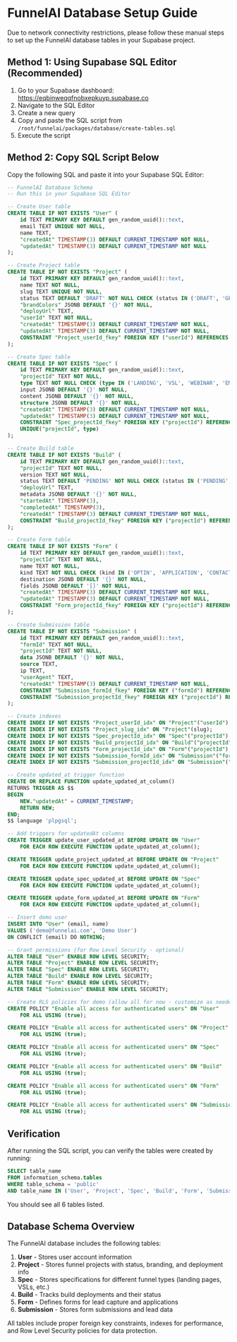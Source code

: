 # FunnelAI Database Setup Guide

Due to network connectivity restrictions, please follow these manual steps to set up the FunnelAI database tables in your Supabase project.

## Method 1: Using Supabase SQL Editor (Recommended)

1. Go to your Supabase dashboard: https://eqbinweqqfnobxepkuyp.supabase.co
2. Navigate to the SQL Editor
3. Create a new query
4. Copy and paste the SQL script from `/root/funnelai/packages/database/create-tables.sql`
5. Execute the script

## Method 2: Copy SQL Script Below

Copy the following SQL and paste it into your Supabase SQL Editor:

```sql
-- FunnelAI Database Schema
-- Run this in your Supabase SQL Editor

-- Create User table
CREATE TABLE IF NOT EXISTS "User" (
    id TEXT PRIMARY KEY DEFAULT gen_random_uuid()::text,
    email TEXT UNIQUE NOT NULL,
    name TEXT,
    "createdAt" TIMESTAMP(3) DEFAULT CURRENT_TIMESTAMP NOT NULL,
    "updatedAt" TIMESTAMP(3) DEFAULT CURRENT_TIMESTAMP NOT NULL
);

-- Create Project table
CREATE TABLE IF NOT EXISTS "Project" (
    id TEXT PRIMARY KEY DEFAULT gen_random_uuid()::text,
    name TEXT NOT NULL,
    slug TEXT UNIQUE NOT NULL,
    status TEXT DEFAULT 'DRAFT' NOT NULL CHECK (status IN ('DRAFT', 'GENERATING', 'BUILDING', 'LIVE', 'ERROR')),
    "brandColors" JSONB DEFAULT '{}' NOT NULL,
    "deployUrl" TEXT,
    "userId" TEXT NOT NULL,
    "createdAt" TIMESTAMP(3) DEFAULT CURRENT_TIMESTAMP NOT NULL,
    "updatedAt" TIMESTAMP(3) DEFAULT CURRENT_TIMESTAMP NOT NULL,
    CONSTRAINT "Project_userId_fkey" FOREIGN KEY ("userId") REFERENCES "User"(id) ON DELETE RESTRICT ON UPDATE CASCADE
);

-- Create Spec table
CREATE TABLE IF NOT EXISTS "Spec" (
    id TEXT PRIMARY KEY DEFAULT gen_random_uuid()::text,
    "projectId" TEXT NOT NULL,
    type TEXT NOT NULL CHECK (type IN ('LANDING', 'VSL', 'WEBINAR', 'EMAILS', 'THANKYOU', 'APPLICATION')),
    input JSONB DEFAULT '{}' NOT NULL,
    content JSONB DEFAULT '{}' NOT NULL,
    structure JSONB DEFAULT '{}' NOT NULL,
    "createdAt" TIMESTAMP(3) DEFAULT CURRENT_TIMESTAMP NOT NULL,
    "updatedAt" TIMESTAMP(3) DEFAULT CURRENT_TIMESTAMP NOT NULL,
    CONSTRAINT "Spec_projectId_fkey" FOREIGN KEY ("projectId") REFERENCES "Project"(id) ON DELETE CASCADE ON UPDATE CASCADE,
    UNIQUE("projectId", type)
);

-- Create Build table
CREATE TABLE IF NOT EXISTS "Build" (
    id TEXT PRIMARY KEY DEFAULT gen_random_uuid()::text,
    "projectId" TEXT NOT NULL,
    version TEXT NOT NULL,
    status TEXT DEFAULT 'PENDING' NOT NULL CHECK (status IN ('PENDING', 'BUILDING', 'SUCCESS', 'FAILED')),
    "deployUrl" TEXT,
    metadata JSONB DEFAULT '{}' NOT NULL,
    "startedAt" TIMESTAMP(3),
    "completedAt" TIMESTAMP(3),
    "createdAt" TIMESTAMP(3) DEFAULT CURRENT_TIMESTAMP NOT NULL,
    CONSTRAINT "Build_projectId_fkey" FOREIGN KEY ("projectId") REFERENCES "Project"(id) ON DELETE CASCADE ON UPDATE CASCADE
);

-- Create Form table
CREATE TABLE IF NOT EXISTS "Form" (
    id TEXT PRIMARY KEY DEFAULT gen_random_uuid()::text,
    "projectId" TEXT NOT NULL,
    name TEXT NOT NULL,
    kind TEXT NOT NULL CHECK (kind IN ('OPTIN', 'APPLICATION', 'CONTACT')),
    destination JSONB DEFAULT '{}' NOT NULL,
    fields JSONB DEFAULT '[]' NOT NULL,
    "createdAt" TIMESTAMP(3) DEFAULT CURRENT_TIMESTAMP NOT NULL,
    "updatedAt" TIMESTAMP(3) DEFAULT CURRENT_TIMESTAMP NOT NULL,
    CONSTRAINT "Form_projectId_fkey" FOREIGN KEY ("projectId") REFERENCES "Project"(id) ON DELETE CASCADE ON UPDATE CASCADE
);

-- Create Submission table
CREATE TABLE IF NOT EXISTS "Submission" (
    id TEXT PRIMARY KEY DEFAULT gen_random_uuid()::text,
    "formId" TEXT NOT NULL,
    "projectId" TEXT NOT NULL,
    data JSONB DEFAULT '{}' NOT NULL,
    source TEXT,
    ip TEXT,
    "userAgent" TEXT,
    "createdAt" TIMESTAMP(3) DEFAULT CURRENT_TIMESTAMP NOT NULL,
    CONSTRAINT "Submission_formId_fkey" FOREIGN KEY ("formId") REFERENCES "Form"(id) ON DELETE CASCADE ON UPDATE CASCADE,
    CONSTRAINT "Submission_projectId_fkey" FOREIGN KEY ("projectId") REFERENCES "Project"(id) ON DELETE CASCADE ON UPDATE CASCADE
);

-- Create indexes
CREATE INDEX IF NOT EXISTS "Project_userId_idx" ON "Project"("userId");
CREATE INDEX IF NOT EXISTS "Project_slug_idx" ON "Project"(slug);
CREATE INDEX IF NOT EXISTS "Spec_projectId_idx" ON "Spec"("projectId");
CREATE INDEX IF NOT EXISTS "Build_projectId_idx" ON "Build"("projectId");
CREATE INDEX IF NOT EXISTS "Form_projectId_idx" ON "Form"("projectId");
CREATE INDEX IF NOT EXISTS "Submission_formId_idx" ON "Submission"("formId");
CREATE INDEX IF NOT EXISTS "Submission_projectId_idx" ON "Submission"("projectId");

-- Create updated_at trigger function
CREATE OR REPLACE FUNCTION update_updated_at_column()
RETURNS TRIGGER AS $$
BEGIN
    NEW."updatedAt" = CURRENT_TIMESTAMP;
    RETURN NEW;
END;
$$ language 'plpgsql';

-- Add triggers for updatedAt columns
CREATE TRIGGER update_user_updated_at BEFORE UPDATE ON "User"
    FOR EACH ROW EXECUTE FUNCTION update_updated_at_column();

CREATE TRIGGER update_project_updated_at BEFORE UPDATE ON "Project"
    FOR EACH ROW EXECUTE FUNCTION update_updated_at_column();

CREATE TRIGGER update_spec_updated_at BEFORE UPDATE ON "Spec"
    FOR EACH ROW EXECUTE FUNCTION update_updated_at_column();

CREATE TRIGGER update_form_updated_at BEFORE UPDATE ON "Form"
    FOR EACH ROW EXECUTE FUNCTION update_updated_at_column();

-- Insert demo user
INSERT INTO "User" (email, name)
VALUES ('demo@funnelai.com', 'Demo User')
ON CONFLICT (email) DO NOTHING;

-- Grant permissions (for Row Level Security - optional)
ALTER TABLE "User" ENABLE ROW LEVEL SECURITY;
ALTER TABLE "Project" ENABLE ROW LEVEL SECURITY;
ALTER TABLE "Spec" ENABLE ROW LEVEL SECURITY;
ALTER TABLE "Build" ENABLE ROW LEVEL SECURITY;
ALTER TABLE "Form" ENABLE ROW LEVEL SECURITY;
ALTER TABLE "Submission" ENABLE ROW LEVEL SECURITY;

-- Create RLS policies for demo (allow all for now - customize as needed)
CREATE POLICY "Enable all access for authenticated users" ON "User"
    FOR ALL USING (true);

CREATE POLICY "Enable all access for authenticated users" ON "Project"
    FOR ALL USING (true);

CREATE POLICY "Enable all access for authenticated users" ON "Spec"
    FOR ALL USING (true);

CREATE POLICY "Enable all access for authenticated users" ON "Build"
    FOR ALL USING (true);

CREATE POLICY "Enable all access for authenticated users" ON "Form"
    FOR ALL USING (true);

CREATE POLICY "Enable all access for authenticated users" ON "Submission"
    FOR ALL USING (true);
```

## Verification

After running the SQL script, you can verify the tables were created by running:

```sql
SELECT table_name
FROM information_schema.tables
WHERE table_schema = 'public'
AND table_name IN ('User', 'Project', 'Spec', 'Build', 'Form', 'Submission');
```

You should see all 6 tables listed.

## Database Schema Overview

The FunnelAI database includes the following tables:

1. **User** - Stores user account information
2. **Project** - Stores funnel projects with status, branding, and deployment info
3. **Spec** - Stores specifications for different funnel types (landing pages, VSLs, etc.)
4. **Build** - Tracks build deployments and their status
5. **Form** - Defines forms for lead capture and applications
6. **Submission** - Stores form submissions and lead data

All tables include proper foreign key constraints, indexes for performance, and Row Level Security policies for data protection.